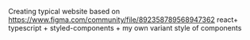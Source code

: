 Creating typical website based on https://www.figma.com/community/file/892358789568947362 react+ typescript + styled-components + my own variant style of components
